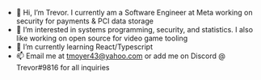 - 👋 Hi, I’m Trevor. I currently am a Software Engineer at Meta working on security for payments & PCI data storage
- 👀 I’m interested in systems programming, security, and statistics. I also like working on open source for video game tooling
- 🌱 I’m currently learning React/Typescript
- 📫 Email me at tmoyer43@yahoo.com or add me on Discord @ Trevor#9816 for all inquiries

<!---
trevorm4/trevorm4 is a ✨ special ✨ repository because its `README.md` (this file) appears on your GitHub profile.
You can click the Preview link to take a look at your changes.
--->
